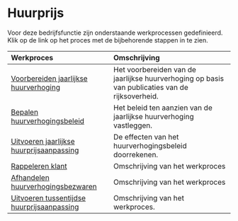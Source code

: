# Huurprijs

Voor deze bedrijfsfunctie zijn onderstaande werkprocessen gedefinieerd. Klik op de link op het proces met de bijbehorende stappen in te zien.

Werkproces | Omschrijving
:--- | :---
[Voorbereiden jaarlijkse huurverhoging](voorbereiden-jaarlijkse-huurverhoging/) | Het voorbereiden van de jaarlijkse huurverhoging op basis van publicaties van de rijksoverheid.
[Bepalen huurverhogingsbeleid](bepalen-huurverhogingsbeleid/) | Het beleid ten aanzien van de jaarlijkse huurverhoging vastleggen.
[Uitvoeren jaarlijkse huurprijsaanpassing](uitvoeren-jaarlijkse-huurprijsaanpassing/) | De effecten van het huurverhogingsbeleid doorrekenen.
[Rappeleren klant](rappeleren-klant/) | Omschrijving van het werkproces
[Afhandelen huurverhogingsbezwaren](afhandelen-huurverhogingsbezwaren/) | Omschrijving van het werkproces
[Uitvoeren tussentijdse huurprijsaanpassing](uitvoeren-tussentijdse-huurprijsaanpassing/) | Omschrijving van het werkproces.
